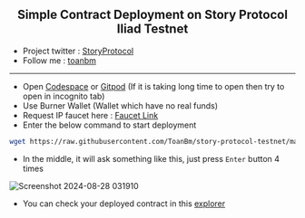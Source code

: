 <h2 align=center>Simple Contract Deployment on Story Protocol Iliad Testnet</h2>

- Project twitter : [StoryProtocol](https://x.com/StoryProtocol)
- Follow me : [toanbm](https://x.com/buiminhtoan1985)
---
- Open [Codespace](https://github.com/codespaces) or [Gitpod](https://gitpod.io/workspaces) (If it is taking long time to open then try to open in incognito tab)
- Use Burner Wallet (Wallet which have no real funds)
- Request IP faucet here : [Faucet Link](https://faucet.story.foundation/)
- Enter the below command to start deployment
```bash
wget https://raw.githubusercontent.com/ToanBm/story-protocol-testnet/main/contract.sh && chmod +x contract.sh && ./contract.sh
```
- In the middle, it will ask something like this, just press `Enter` button 4 times

![Screenshot 2024-08-28 031910](https://github.com/user-attachments/assets/54f9da7e-d52d-4758-830d-8747cb8f4389)
- You can check your deployed contract in this [explorer](https://testnet.storyscan.xyz/)

